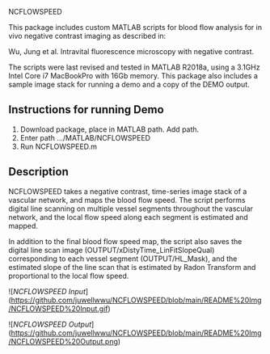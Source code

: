  NCFLOWSPEED

This package includes custom MATLAB scripts for blood flow analysis for in vivo negative contrast imaging as described in:

Wu, Jung et al. Intravital fluorescence microscopy with negative contrast. 

The scripts were last revised and tested in MATLAB R2018a, using a 3.1GHz Intel Core i7 MacBookPro with 16Gb memory. This package also includes a sample image stack for running a demo and a copy of the DEMO output.

## Instructions for running Demo

1. Download package, place in MATLAB path. Add path.
2. Enter path .../MATLAB/NCFLOWSPEED
3. Run NCFLOWSPEED.m

## Description

NCFLOWSPEED takes a negative contrast, time-series image stack of a vascular network, and maps the blood flow speed. The script performs digital line scanning on multiple vessel segments throughout the vascular network, and the local flow speed along each segment is estimated and mapped. 

In addition to the final blood flow speed map, the script also saves the digital line scan image (OUTPUT/xDistyTime_LinFitSlopeQual) corresponding to each vessel segment (OUTPUT/HL_Mask), and the estimated slope of the line scan that is estimated by Radon Transform and proportional to the local flow speed.

![*NCFLOWSPEED Input*] (https://github.com/juwellwwu/NCFLOWSPEED/blob/main/README%20Img/NCFLOWSPEED%20Input.gif)

![*NCFLOWSPEED Output*] (https://github.com/juwellwwu/NCFLOWSPEED/blob/main/README%20Img/NCFLOWSPEED%20Output.png)